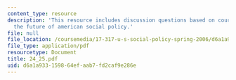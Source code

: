 ```yaml
---
content_type: resource
description: 'This resource includes discussion questions based on course conclusion:
  the future of american social policy.'
file: null
file_location: /coursemedia/17-317-u-s-social-policy-spring-2006/d6a1a933159864efaab7fd2caf9e286e_24_25.pdf
file_type: application/pdf
resourcetype: Document
title: 24_25.pdf
uid: d6a1a933-1598-64ef-aab7-fd2caf9e286e
---
```

